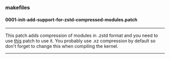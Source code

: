### makefiles


#### 0001-init-add-support-for-zstd-compressed-modules.patch
***
This patch adds compression of modules in .zstd format and you need to use [this](https://raw.githubusercontent.com/DiffLab/system/master/mkinitcpio/0001-Add-zstd-module-decompression.patch) patch to use it. You probably use .xz compression by default so don't forget to change this when compiling the kernel. 
***

